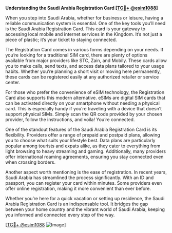 **Understanding the Saudi Arabia Registration Card [[TG💪+ @esim1088](https://t.me/s/esim1088)]**

When you step into Saudi Arabia, whether for business or leisure, having a reliable communication system is essential. One of the key tools you’ll need is the Saudi Arabia Registration Card. This card is your gateway to accessing local mobile and internet services in the Kingdom. It’s not just a piece of plastic; it’s your ticket to staying connected.

The Registration Card comes in various forms depending on your needs. If you’re looking for a traditional SIM card, there are plenty of options available from major providers like STC, Zain, and Mobily. These cards allow you to make calls, send texts, and access data plans tailored to your usage habits. Whether you’re planning a short visit or moving here permanently, these cards can be registered easily at any authorized retailer or service center.

For those who prefer the convenience of eSIM technology, the Registration Card also supports this modern alternative. eSIMs are digital SIM cards that can be activated directly on your smartphone without needing a physical card. This is especially handy if you’re traveling with a device that doesn’t support physical SIMs. Simply scan the QR code provided by your chosen provider, follow the instructions, and voila! You’re connected.

One of the standout features of the Saudi Arabia Registration Card is its flexibility. Providers offer a range of prepaid and postpaid plans, allowing you to choose what suits your lifestyle best. Data plans are particularly popular among tourists and expats alike, as they cater to everything from light browsing to heavy streaming and gaming. Additionally, many providers offer international roaming agreements, ensuring you stay connected even when crossing borders.

Another aspect worth mentioning is the ease of registration. In recent years, Saudi Arabia has streamlined the process significantly. With an ID and passport, you can register your card within minutes. Some providers even offer online registration, making it more convenient than ever before.

Whether you’re here for a quick vacation or setting up residence, the Saudi Arabia Registration Card is an indispensable tool. It bridges the gap between your home country and the vibrant world of Saudi Arabia, keeping you informed and connected every step of the way.

[[TG💪+ @esim1088](https://t.me/s/esim1088) ![Image](https://i.postimg.cc/Y0z9fWf4/image.png)]